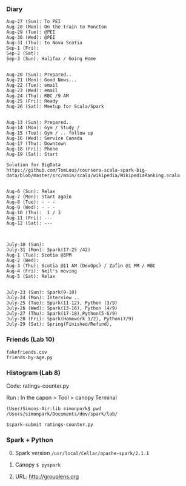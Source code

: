 
### Diary
```
Aug-27 (Sun): To PEI
Aug-28 (Mon): On the train to Moncton
Aug-29 (Tue): @PEI
Aug-30 (Wed): @PEI
Aug-31 (Thu): to Nova Scotia
Sep-1 (Fri): 
Sep-2 (Sat): 
Sep-3 (Sun): Halifax / Going Home


Aug-20 (Sun): Prepared..
Aug-21 (Mon): Good News...
Aug-22 (Tue): email
Aug-23 (Wed): email
Aug-24 (Thu): RBC /9 AM
Aug-25 (Fri): Ready
Aug-26 (Sat): Meetup for Scala/Spark


Aug-13 (Sun): Prepared..
Aug-14 (Mon): Gym / Study /
Aug-15 (Tue): Gym / .. follow up
Aug-16 (Wed): Service Canada
Aug-17 (Thu): Downtown
Aug-18 (Fri): Phone
Aug-19 (Sat): Start

Solution for BigData
https://github.com/TomLous/coursera-scala-spark-big-data/blob/master/src/main/scala/wikipedia/WikipediaRanking.scala


Aug-6 (Sun): Relax
Aug-7 (Mon): Start again
Aug-8 (Tue): - - -
Aug-9 (Wed): - - -
Aug-10 (Thu):  1 / 3
Aug-11 (Fri): ---
Aug-12 (Sat): ---



July-30 (Sun): 
July-31 (Mon): Spark(17-25 /42)
Aug-1 (Tue): Scotia @3PM
Aug-2 (Wed): 
Aug-3 (Thu): Scotia @11 AM (DevOps) / Zafin @1 PM / RBC
Aug-4 (Fri): Neil's moving
Aug-5 (Sat): Relax


July-23 (Sun): Spark(9-10)
July-24 (Mon): Interview ..
July-25 (Tue): Spark(11-12), Python (3/9)
July-26 (Wed): Spark(13-16), Python (4/9) 
July-27 (Thu): Spark(17-18),Python(5-6/9)
July-28 (Fri): Spark(Homework 1/2), Python(7/9)
July-29 (Sat): Spring(Finished/Refund), 
```


### Friends (Lab 10)
```
fakefriends.csv
friends-by-age.py
```

### Histogram (Lab 8)
Code: ratings-counter.py

Run : In the capon > Tool > canopy Terminal
```
(User)Simons-Air:lib simonpark$ pwd
/Users/simonpark/Documents/dev/spark/lab/

$spark-submit ratings-counter.py 
```


### Spark + Python

0. Spark version
`/usr/local/Cellar/apache-spark/2.1.1`

1. Canopy
`$ pyspark`
2. URL: http://grouplens.org
